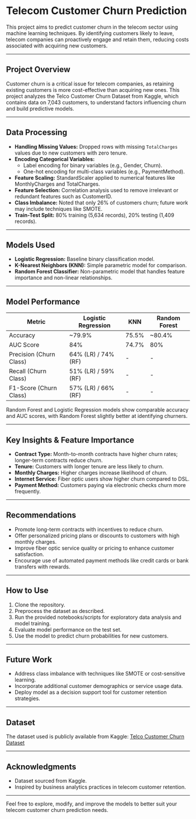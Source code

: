# Telecom Customer Churn Prediction

This project aims to predict customer churn in the telecom sector using machine learning techniques. By identifying customers likely to leave, telecom companies can proactively engage and retain them, reducing costs associated with acquiring new customers.

---

## Project Overview

Customer churn is a critical issue for telecom companies, as retaining existing customers is more cost-effective than acquiring new ones. This project analyzes the Telco Customer Churn Dataset from Kaggle, which contains data on 7,043 customers, to understand factors influencing churn and build predictive models.

---

## Data Processing

- **Handling Missing Values:** Dropped rows with missing `TotalCharges` values due to new customers with zero tenure.
- **Encoding Categorical Variables:** 
  - Label encoding for binary variables (e.g., Gender, Churn).
  - One-hot encoding for multi-class variables (e.g., PaymentMethod).
- **Feature Scaling:** StandardScaler applied to numerical features like MonthlyCharges and TotalCharges.
- **Feature Selection:** Correlation analysis used to remove irrelevant or redundant features such as CustomerID.
- **Class Imbalance:** Noted that only 26% of customers churn; future work may include techniques like SMOTE.
- **Train-Test Split:** 80% training (5,634 records), 20% testing (1,409 records).

---

## Models Used

- **Logistic Regression:** Baseline binary classification model.
- **K-Nearest Neighbors (KNN):** Simple parametric model for comparison.
- **Random Forest Classifier:** Non-parametric model that handles feature importance and non-linear relationships.

---

## Model Performance

| Metric      | Logistic Regression | KNN      | Random Forest  |
|-------------|---------------------|----------|----------------|
| Accuracy    | ~79.9%              | 75.5%    | ~80.4%         |
| AUC Score   | 84%                 | 74.7%    | 80%            |
| Precision (Churn Class) | 64% (LR) / 74% (RF) | - | - |
| Recall (Churn Class)    | 51% (LR) / 59% (RF) | - | - |
| F1-Score (Churn Class)  | 57% (LR) / 66% (RF) | - | - |

Random Forest and Logistic Regression models show comparable accuracy and AUC scores, with Random Forest slightly better at identifying churners.

---

## Key Insights & Feature Importance

- **Contract Type:** Month-to-month contracts have higher churn rates; longer-term contracts reduce churn.
- **Tenure:** Customers with longer tenure are less likely to churn.
- **Monthly Charges:** Higher charges increase likelihood of churn.
- **Internet Service:** Fiber optic users show higher churn compared to DSL.
- **Payment Method:** Customers paying via electronic checks churn more frequently.

---

## Recommendations

- Promote long-term contracts with incentives to reduce churn.
- Offer personalized pricing plans or discounts to customers with high monthly charges.
- Improve fiber optic service quality or pricing to enhance customer satisfaction.
- Encourage use of automated payment methods like credit cards or bank transfers with rewards.

---

## How to Use

1. Clone the repository.
2. Preprocess the dataset as described.
3. Run the provided notebooks/scripts for exploratory data analysis and model training.
4. Evaluate model performance on the test set.
5. Use the model to predict churn probabilities for new customers.

---

## Future Work

- Address class imbalance with techniques like SMOTE or cost-sensitive learning.
- Incorporate additional customer demographics or service usage data.
- Deploy model as a decision support tool for customer retention strategies.

---

## Dataset

The dataset used is publicly available from Kaggle: [Telco Customer Churn Dataset](https://www.kaggle.com/datasets/aadityabansalcodes/telecommunications-industry-customer-churn-dataset)

---

## Acknowledgments

- Dataset sourced from Kaggle.
- Inspired by business analytics practices in telecom customer retention.

---

Feel free to explore, modify, and improve the models to better suit your telecom customer churn prediction needs.
